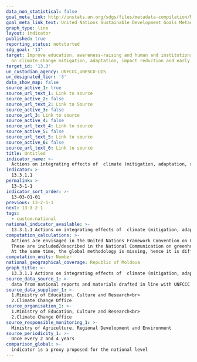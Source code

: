 ```yaml
---
data_non_statistical: false
goal_meta_link: http://unstats.un.org/sdgs/files/metadata-compilation/Metadata-Goal-13.pdf
goal_meta_link_text: United Nations Sustainable Development Goals Metadata (pdf 759kB)
graph_type: line
layout: indicator
published: true
reporting_status: notstarted
sdg_goal: '13'
target: Improve education, awareness-raising and human and institutional capacity
  on climate change mitigation, adaptation, impact reduction and early warning
target_id: '13.3'
un_custodian_agency: UNFCCC,UNESCO-UIS
un_designated_tier: '3'
data_show_map: false
source_active_1: true
source_url_text_1: Link to source
source_active_2: false
source_url_text_2: Link to Source
source_active_3: false
source_url_3: Link to source
source_active_4: false
source_url_text_4: Link to source
source_active_5: false
source_url_text_5: Link to source
source_active_6: false
source_url_text_6: Link to source
title: Untitled
indicator_name: >-
  Actions on integrating effects of  climate (mitigation, adaptation, reduction of impact and early warning) in primary, secondary and tertiary education curricula
indicator: >-
  13.3.1.1
permalink: >-
  13-3-1-1
indicator_sort_order: >-
  13-03-01-01
previous: 13-2-1-1
next: 13-3-2-1
tags:
  - custom.national
national_indicator_available: >-
  13.3.1.1 Actions on integrating effects of  climate (mitigation, adaptation, reduction of impact and early warning) in primary, secondary and tertiary education curricula
computation_calculations: >-
  Actions are envisaged in the United Nations Framework Convention on Climate Change (UNFCCC, Decision 15/CP.18, eight-year Doha work programme on Article 6 of the UNFCCC (2012 – 2020), par.22 g, 22f) for including the issues on climate change in the educational process and information of population. Paris Agreement (art.12) provides for the obligation of the parties to communicate about such actions within NDCs (nationally determined contributions). <br> 
  These are included/described in the National Communication on greenhouse gas emissions (once per 4 years), the updated [Biennial Report on greenhouse gas emissions](http://clima.md/).<br> 
  At the same time, the global methodology is missing, hence it is difficult to provide the description of the national indicator.
computation_units: Number
national_geographical_coverage: Republic of Moldova
graph_title: >-
  13.3.1.1 Actions on integrating effects of  climate (mitigation, adaptation, reduction of impact and early warning) in primary, secondary and tertiary education curricula
source_data_source_1: >-
  data from national reports and materials drafted in line with UNFCCC and Paris Agreement
source_data_supplier_1: >-
  1.Ministry of Education, Culture and Research<br> 
  2.Climate Change Office
source_organisation_1: >-
  1.Ministry of Education, Culture and Research<br> 
  2.Climate Change Office
source_responsible_monitoring_1: >-
  Ministry of Agriculture, Regional Development and Environment
source_periodicity_1: >-
  Once every 2 and 4 years
comparison_global: >-
  indicator is a proxy proposed for the national level
---
```

